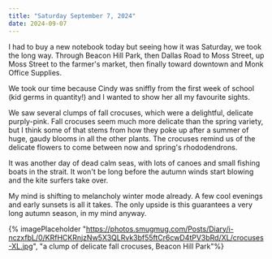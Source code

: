 ```yaml
---
title: "Saturday September 7, 2024"
date: 2024-09-07
---
```

I had to buy a new notebook today but seeing how it was Saturday, we took the long way.  Through Beacon Hill Park, then Dallas Road to Moss Street, up Moss Street to the farmer's market, then finally toward downtown and Monk Office Supplies.

We took our time because Cindy was sniffly from the first week of school (kid germs in quantity!) and I wanted to show her all my favourite sights.  

We saw several clumps of fall crocuses, which were a delightful, delicate purply-pink.  Fall crocuses seem much more delicate than the spring variety, but I think some of that stems from how they poke up after a summer of huge, gaudy blooms in all the other plants.  The crocuses remind us of the delicate flowers to come between now and spring's rhododendrons.

It was another day of dead calm seas, with lots of canoes and small fishing boats in the strait.  It won't be long before the autumn winds start blowing and the kite surfers take over. 

My mind is shifting to melancholy winter mode already.  A few cool evenings and early sunsets is all it takes.  The only upside is this guarantees a very long autumn season, in my mind anyway.

{% imagePlaceholder "https://photos.smugmug.com/Posts/Diary/i-nczxfbL/0/KRfHCKRnjzNw5X3QLRvk3bf55ftCr6cwD4tPV3bRd/XL/crocuses-XL.jpg", "a clump of delicate fall crocuses, Beacon Hill Park"%}